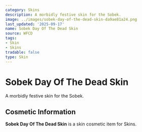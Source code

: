 ```yaml
---
category: Skins
description: A morbidly festive skin for the Sobek.
image: ../images/sobek-day-of-the-dead-skin-da9ae81a24.png
last_updated: '2025-09-17'
name: Sobek Day Of The Dead Skin
source: WFCD
tags:
- Skin
- Skins
tradable: false
type: Skin
---
```


# Sobek Day Of The Dead Skin

A morbidly festive skin for the Sobek.

## Cosmetic Information

**Sobek Day Of The Dead Skin** is a skin cosmetic item for Skins.


